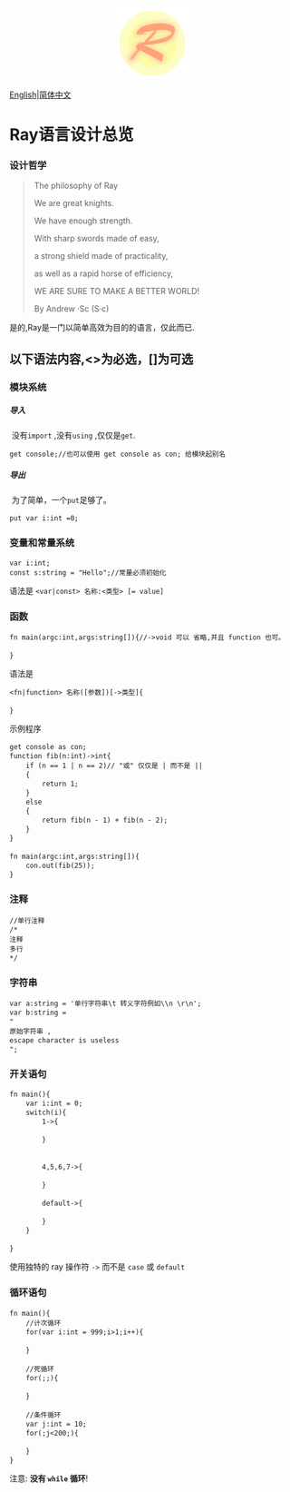 <div align="center"><img src="img/ray.fw.png" alt="Ray Logo" width="25%" height="25%" /></div>

[English](ReadMe.md)|<u>简体中文</u>

# Ray语言设计总览

### 设计哲学

>​				The philosophy of Ray
>
>​		We are great knights.
>
>​		We have enough strength.
>
>​		With  sharp  swords made of easy,
>
>​		 a strong shield made of practicality,
>
>​		as well as a rapid horse of efficiency,
>
>​		WE ARE SURE TO MAKE A BETTER WORLD!
>
>​						By Andrew ·Sc  (S·c)

是的,Ray是一门以简单高效为目的的语言，仅此而已. 



## 以下语法内容,<>为必选，[]为可选



### 模块系统

##### 导入

​	没有`import` ,没有`using` ,仅仅是`get`.

``` ray
get console;//也可以使用 get console as con; 给模块起别名
```

##### 导出

​	为了简单，一个`put`足够了。

```ray
put var i:int =0;
```

### 变量和常量系统

```ray
var i:int;
const s:string = "Hello";//常量必须初始化
```

语法是 `<var|const> 名称:<类型> [= value]`

### 函数

```ray
fn main(argc:int,args:string[]){//->void 可以 省略,并且 function 也可。
	
}
```

语法是

```
<fn|function> 名称([参数])[->类型]{

}
```

示例程序

```ray
get console as con;
function fib(n:int)->int{
	if (n == 1 | n == 2)// "或" 仅仅是 | 而不是 ||
	{
		return 1;
	}
	else
	{
		return fib(n - 1) + fib(n - 2);
	}
}

fn main(argc:int,args:string[]){
	con.out(fib(25));
}
```

### 注释

```ray
//单行注释
/*
注释
多行
*/
```

### 字符串

```ray
var a:string = '单行字符串\t 转义字符例如\\n \r\n';
var b:string = 
"
原始字符串 ,
escape character is useless
";
```

### 开关语句

```ray
fn main(){
	var i:int = 0;
	switch(i){
		1->{
		
		}
		
		
		4,5,6,7->{
		
		}
		
		default->{
		
		}
	}
	
}
```

使用独特的 ray 操作符 `->` 而不是  `case` 或 `default`

### 循环语句

```ray
fn main(){
	//计次循环
	for(var i:int = 999;i>1;i++){
	
	}
	
	//死循环
	for(;;){
	
	}
	
	//条件循环
	var j:int = 10;
	for(;j<200;){
		
	}
}
```

注意: **没有 `while` 循环**!


